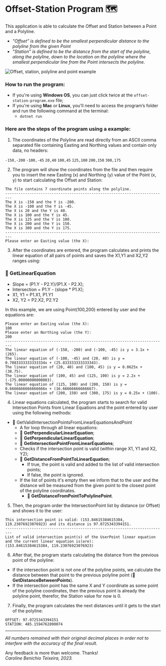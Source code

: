 # Offset-Station Program 🗺️

This application is able to calculate the Offset and Station between a Point and a Polyline. 
- <i>"Offset” is defined to be the smallest perpendicular distance to the polyline from the given Point</i>
- <i>"Station” is defined to be the distance from the start of the polyline, along the polyline, down to the
location on the polyline where the smallest perpendicular line from the Point intersects the polyline.</i>

![Offset, station, polyline and point example](https://github.com/carolbenichio/offset-station-program/assets/78769105/00c7a717-d8ae-446a-89db-9ecc8098044f)

### How to run the program:

- If you're using **Windows OS**, you can just click twice at the ```offset-station-program.exe``` file;
- If you're using **Mac** or **Linux**, you'll need to access the program’s folder and run the following command at the terminal:
    - ```dotnet run```  


### Here are the steps of the program using a example:

1. The coordinates of the Polyline are read directly from an ASCII comma separated file containing Easting and Northing values and contain only data, no headers:

`-150,-200`
`-100,-45`
`20,40`
`100,45`
`125,100`
`200,150`
`300,175`

2. The program will show the coordinates from the file and then require you to insert the new Easting (x) and Northing (y) value of the Point (x, y) to start calculating the Offset and Station:

```
The file contains 7 coordinate points along the polyline.
-------------------------------------------------------------------------
The X is -150 and the Y is -200.
The X is -100 and the Y is -45.
The X is 20 and the Y is 40.
The X is 100 and the Y is 45.
The X is 125 and the Y is 100.
The X is 200 and the Y is 150.
The X is 300 and the Y is 175.
-------------------------------------------------------------------------
Please enter an Easting value (the X):
```

3. After the coordinates are entered, the program calculates and prints the linear equation of all pairs of points and saves the X1,Y1 and X2,Y2 ranges using:
### 🧮 GetLinearEquation
- Slope = (P1.Y - P2.Y)/(P1.X - P2.X);
- Intersection = P1.Y - (slope * P1.X);
- X1, Y1 = P1.X1, P1.Y1
- X2, Y2 = P2.X2, P2.Y2

In this example, we are using Point(100,200) entered by user and the equations are:

``` 
Please enter an Easting value (the X):
100
Please enter an Northing value (the Y):
200
-------------------------------------------------------------------------
The linear equation of (-150, -200) and (-100, -45) is y = 3.1x + (265).
The linear equation of (-100, -45) and (20, 40) is y = 0.7083333333333334x + (25.833333333333343).
The linear equation of (20, 40) and (100, 45) is y = 0.0625x + (38.75).
The linear equation of (100, 45) and (125, 100) is y = 2.2x + (-175.00000000000003).
The linear equation of (125, 100) and (200, 150) is y = 0.6666666666666666x + (16.66666666666667).
The linear equation of (200, 150) and (300, 175) is y = 0.25x + (100).
``` 

4. Linear equations calculated, the program starts to search for valid Intersection Points from Linear Equations and the point entered by user using the following methods:

- 🧮 GetValidIntersectionPointsFromLinearEquationsAndPoint
    - A for loop through all linear equations:
    - 🧮 **GetPerpendicularLinearEquation**;
    - 🧮 **GetPerpendicularLinearEquation**;
    - 🧮 **GetIntersectionPointFromLinearEquations**;
    - Checks if the intersection point is valid (within range X1, Y1 and X2, Y2);
    - 🧮 **GetDistanceFromPointToLinearEquation**; 
      - If true, the point is valid and added to the list of valid intersection points;
      - If false, the point is ignored.
    - If the list of points it's empty then we inform that to the user and the distance will be measured from the given point to the closest point of the polyline coordinates.
      - 🧮 **GetDistanceFromPointToPolylinePoint**.
    
5. Then, the program order the IntersectionPoint list by distance (or Offset) and shows it to the user:

```
This intersection point is valid: (153.84615384615384, 119.23076923076923) and its distance is 97.0725343394151.
-------------------------------------------------------------------------
List of valid intersection point(s) of the UserPoint linear equation and the current linear equation is(are):
(153.84615384615384, 119.23076923076923)
``` 

6. After that, the program starts calculating the distance from the previous point of the polyline:
- If the intersection point is not one of the polyline points, we calculate the distance between that point to the previous polyline point (🧮 **GetDistanceBetweenPoints**).
- If the intersection point has the same X and Y coordinate as some point of the polyline coordinates, then the previous point is already the polyline point, therefor, the Station value for now is 0.

7. Finally, the program calculates the next distances until it gets to the start of the polyline:

```
OFFSET: 97.0725343394151
STATION: 485.1594762890074
``` 

<hr>

<i>All numbers remained with their original decimal places in order not to interfere with the accuracy of the final result.</i>

Any feedback is more than welcome. Thanks! <br>
<i>Caroline Benichio Teixeira, 2023.</i>


